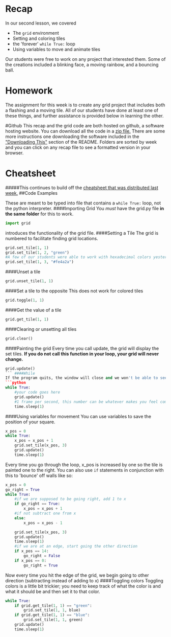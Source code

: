 # Recap
In our second lesson, we covered
- The `grid` environment
- Setting and coloring tiles
- the 'forever' `while True:` loop
- Using variables to move and animate tiles

Our students were free to work on any project that interested them. Some of the creations included a blinking face, a moving rainbow, and a bouncing ball.

# Homework
The assignment for this week is to create any grid project that includes both a flashing and a moving tile. All of our students have done at least one of these things, and further assistance is provided below in learning the other.

#Github
This recap and the grid code are both hosted on github, a software hosting website. You can download all the code in a [zip file.](https://github.com/LordPharaoh/learn-python/archive/master.zip) There are some more instructions one downloading the software included in the ["Downloading This"](https://github.com/LordPharaoh/learn-python#downloading-this) section of the README.
Folders are sorted by week and you can click on any recap file to see a formatted version in your browser.
# Cheatsheet
#####This continues to build off the [cheatsheet that was distributed last week.](https://github.com/LordPharaoh/learn-python/blob/master/week1/recap.md)
##Code Examples

These are meant to be typed into file that contains a `while True:` loop, not the python interpreter.
####Importing Grid
You *must* have the grid.py file **in the same folder** for this to work.
```python
import grid
```
introduces the functionality of the grid file.
####Setting a Tile
The grid is numbered to facilitate finding grid locations.
```python
grid.set_tile(1, 1)
grid.set_tile(1, 2, "green")
#A few of our students were able to work with hexadecimal colors yesterday
grid.set_tile(1, 3, "#fe4a2a")
```
####Unset a tile
```python
grid.unset_tile(1, 1)
```
####Set a tile to the opposite
This does not work for colored tiles
```python
grid.toggle(1, 1)
```
####Get the value of a tile
```python
grid.get_tile(1, 1)
```
####Clearing or unsetting all tiles
```python
grid.clear()
```
####Painting the grid
Every time you call update, the grid will display the set tiles. **If you do not call this function in your loop, your grid will never change.**
```python
grid.update()
``` ####While 
If the program quits, the window will close and we won't be able to see our work. Every program needs to end in 
```python
while True:
	#your code goes here
	grid.update()
	#1 frame per second, this number can be whatever makes you feel comfortable testing with
	time.sleep(1)
```
####Using variables for movement
You can use variables to save the position of your square.
```python
x_pos = 0
while True:
	x_pos = x_pos + 1
	grid.set_tile(x_pos, 3)
	grid.update()
	time.sleep(1)
```
Every time you go through the loop, x_pos is increased by one so the tile is painted one to the right. You can also use `if` statements in conjunction with this to 'bounce' off walls like so:
```python
x_pos = 0
go_right = True
while True:
	#if we are supposed to be going right, add 1 to x
	if go_right == True:
		x_pos = x_pos + 1
	#if not subtract one from x
	else:
		x_pos = x_pos - 1

	grid.set_tile(x_pos, 3)
	grid.update()
	time.sleep(1)
	#if we are at an edge, start going the other direction
	if x_pos == 14:
		go_right = False
	if x_pos == 0:
		go_right = True
```
Now every time you hit the edge of the grid, we begin going to other direction (subtracting instead of adding to x)
####Toggling colors
Toggling colors is a little bit trickier; you need to keep track of what the color is and what it should be and then set it to that color.
```python
while True:
	if grid.get_tile(1, 1) == "green":
		grid.set_tile(1, 1, blue)
	if grid.get_tile(1, 1) == "blue":
		grid.set_tile(1, 1, green)
	grid.update()
	time.sleep(1)
```
